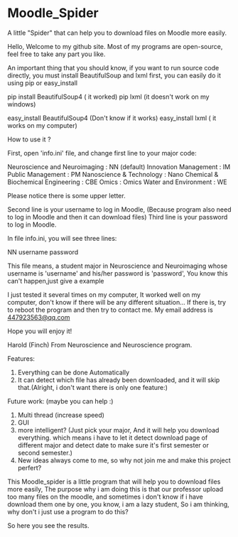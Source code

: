 # Moodle_Spider
A little "Spider" that can help you to download files on Moodle more easily.

Hello, Welcome to my github site.
Most of my programs are open-source, feel free to take any part you like.

An important thing that you should know, if you want to run source code directly, you must install BeautifulSoup and lxml first, you can easily do it using pip or easy_install

pip install BeautifulSoup4 ( it worked)
pip lxml (it doesn't work on my windows)

easy_install BeautifulSoup4 (Don't know if it works)
easy_install lxml ( it works on my computer)

How to use it ?

First, open 'info.ini' file, and change first line to your major code:

Neuroscience and Neuroimaging : NN (default)
Innovation Management : IM
Public Management : PM
Nanoscience & Technology : Nano
Chemical & Biochemical Engineering : CBE
Omics : Omics
Water and Environment : WE

Please notice there is some upper letter.

Second line is your username to log in Moodle, (Because program also need to log in Moodle and then it can download files)
Third line is your password to log in Moodle.

In file info.ini, you will see three lines:

NN
username
password

This file means, a student major in Neuroscience and Neuroimaging  whose username is 'username' and his/her password is 'password', You know this can't happen,just give a example

I just tested it several times on my computer, It worked well on my computer, don't know if there will be any different situation...
If there is, try to reboot the program and then try to contact me.
My email address is 447923563@qq.com

Hope you will enjoy it!

Harold (Finch)        From Neuroscience and Neuroscience program.

Features:

1. Everything can be done Automatically
2. It can detect which file has already been downloaded, and it will skip that.(Alright, i don't want there is only one feature:)

Future work:  (maybe you can help :)

1. Multi thread (increase speed)
2. GUI
3. more intelligent? (Just pick your major, And it will help you download everything. which means i have to let it detect download
page of different major and detect date to make sure it's first semester or second semester.)
4. New ideas always come to me, so why not join me and make this project perfert?


This Moodle_spider is a little program that will help you to download files more easily, The purpose why i am doing this is that 
our professor upload too many files on the moodle, and sometimes i don't know if i have download them one by one, you know, i am a
lazy student, So i am thinking, why don't i just use a program to do this? 

So here you see the results.
